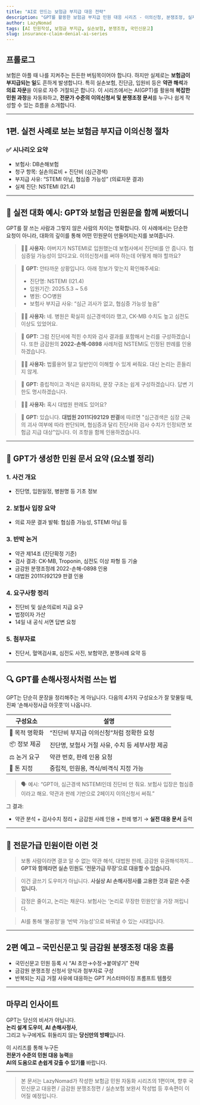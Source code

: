 ```yaml
---
title: "AI로 만드는 보험금 부지급 대응 전략"
description: "GPT를 활용한 보험금 부지급 민원 대응 시리즈 - 이의신청, 분쟁조정, 실제 사례 중심 대응법"
author: LazyNomad
tags: [AI 민원작성, 보험금 부지급, 실손보험, 분쟁조정, 국민신문고]
slug: insurance-claim-denial-ai-series
---
```


## 프롤로그

보험은 아플 때 나를 지켜주는 든든한 버팀목이어야 합니다. 하지만 실제로는 **보험금이 부지급되는 일**도 흔하게 발생합니다. 특히 실손보험, 진단금, 입원비 등은 **약관 해석**과 **의료 자문**을 이유로 자주 거절되곤 합니다. 이 시리즈에서는 AI(GPT)를 활용해 **복잡한 민원 과정**을 자동화하고, **전문가 수준의 이의신청서 및 분쟁조정 문서**를 누구나 쉽게 작성할 수 있는 흐름을 소개합니다.

---

## 1편. 실전 사례로 보는 보험금 부지급 이의신청 절차

### ✅ 시나리오 요약

- 보험사: DB손해보험
- 청구 항목: 실손의료비 + 진단비 (심근경색)
- 부지급 사유: “STEMI 아님, 협심증 가능성” (의료자문 결과)
- 실제 진단: NSTEMI (I21.4)

---

## 💬 실전 대화 예시: GPT와 보험금 민원문을 함께 써봤더니

GPT를 잘 쓰는 사람과 그렇지 않은 사람의 차이는 명확합니다. 이 사례에서는 단순한 요청이 아니라, 대화의 깊이를 통해 어떤 민원문이 만들어지는지를 보여줍니다.

> 🧍‍♂️ **사용자:**
> 아버지가 NSTEMI로 입원했는데 보험사에서 진단비를 안 줍니다. 협심증일 가능성이 있다고요. 이의신청서를 써야 하는데 어떻게 해야 할까요?

> 🤖 **GPT:**
> 안타까운 상황입니다. 아래 정보가 맞는지 확인해주세요:
> - 진단명: NSTEMI (I21.4)
> - 입원기간: 2025.5.3 ~ 5.6
> - 병원: ○○병원
> - 보험사 부지급 사유: “심근 괴사가 없고, 협심증 가능성 높음”

> 🧍‍♂️ **사용자:**
> 네. 병원은 확실히 심근경색이라 했고, CK-MB 수치도 높고 심전도 이상도 있었어요.

> 🤖 **GPT:**
> 그럼 진단서에 적힌 수치와 검사 결과를 포함해서 논리를 구성하겠습니다. 또한 금감원의 **2022-손해-0898** 사례처럼 NSTEMI도 인정된 판례를 인용하겠습니다.

> 🧍‍♂️ **사용자:**
> 법률용어 말고 일반인이 이해할 수 있게 써줘요. 대신 논리는 흔들리지 않게.

> 🤖 **GPT:**
> 중립적이고 격식은 유지하되, 문장 구조는 쉽게 구성하겠습니다. 답변 기한도 명시하겠습니다.

> 🧍‍♂️ **사용자:**
> 혹시 대법원 판례도 있어요?

> 🤖 **GPT:**
> 있습니다. **대법원 2011다92129 판결**에 따르면 "심근경색은 심장 근육의 괴사 여부에 따라 판단되며, 협심증과 달리 진단서와 검사 수치가 인정되면 보험금 지급 대상"입니다. 이 조항을 함께 인용하겠습니다.

---

## 📄 GPT가 생성한 민원 문서 요약 (요소별 정리)

### 1. 사건 개요
- 진단명, 입원일정, 병원명 등 기초 정보

### 2. 보험사 입장 요약
- 의료 자문 결과 발췌: 협심증 가능성, STEMI 아님 등

### 3. 반박 논거
- 약관 제14조 (진단확정 기준)
- 검사 결과: CK-MB, Troponin, 심전도 이상 파형 등 기술
- 금감원 분쟁조정례 2022-손해-0898 인용
- 대법원 2011다92129 판결 인용

### 4. 요구사항 정리
- 진단비 및 실손의료비 지급 요구
- 법정이자 가산
- 14일 내 공식 서면 답변 요청

### 5. 첨부자료
- 진단서, 혈액검사표, 심전도 사진, 보험약관, 분쟁사례 요약 등

---

## 🔍 GPT를 손해사정사처럼 쓰는 법

GPT는 단순히 문장을 정리해주는 게 아닙니다. 다음의 4가지 구성요소가 잘 맞물릴 때, 진짜 ‘손해사정사급 아웃풋’이 나옵니다.

| 구성요소 | 설명 |
|-----------|------|
| 🎯 목적 명확화 | “진단비 부지급 이의신청”처럼 정확한 요청 |
| 📦 정보 제공 | 진단명, 보험사 거절 사유, 수치 등 세부사항 제공 |
| ⚖️ 논거 요구 | 약관 번호, 판례 인용 요청 |
| 📐 톤 지정 | 중립적, 민원용, 격식/비격식 지정 가능 |

> 🗣️ 예시:
> “GPT야, 심근경색 NSTEMI인데 진단비 안 줘요. 보험사 입장은 협심증이라고 해요. 약관과 판례 기반으로 2페이지 이의신청서 써줘.”

그 결과:
- 약관 분석 + 검사수치 정리 + 금감원 사례 인용 + 판례 병기 → **실전 대응 문서** 출력

---

## 🧠 전문가급 민원이란 이런 것

> 보통 사람이라면 결코 알 수 없는 약관 해석, 대법원 판례, 금감원 유권해석까지…
> **GPT와 함께라면 실손 민원도 ‘전문가급 무장’으로 대응할 수 있습니다.**

> 이건 글쓰기 도우미가 아닙니다. **사실상 AI 손해사정사를 고용한 것과 같은 수준입니다.**

> 감정은 줄이고, 논리는 채운다. 보험사는 ‘논리로 무장한 민원인’을 가장 꺼립니다.

> AI를 통해 ‘불공정’을 ‘반박 가능성’으로 바꿔낼 수 있는 시대입니다.

---

## 2편 예고 – 국민신문고 및 금감원 분쟁조정 대응 흐름

- 국민신문고 민원 등록 시 “AI 초안→수정→붙여넣기” 전략
- 금감원 분쟁조정 신청서 양식과 첨부자료 구성
- 반복되는 지급 거절 사유에 대응하는 GPT 커스터마이징 프롬프트 템플릿

---

## 마무리 인사이트

GPT는 당신의 비서가 아닙니다.  
**논리 설계 도우미**, **AI 손해사정사**,  
그리고 누구에게도 휘둘리지 않는 **당신만의 방패**입니다.

이 시리즈를 통해 누구든  
**전문가 수준의 민원 대응 능력**을  
**AI의 도움으로 손쉽게 갖출 수 있기를** 바랍니다.

---

> 본 문서는 LazyNomad가 작성한 보험금 민원 자동화 시리즈의 1편이며, 향후 국민신문고 대응편 / 금감원 분쟁조정편 / 실손보험 보완서 작성법 등 후속편이 이어질 예정입니다.
